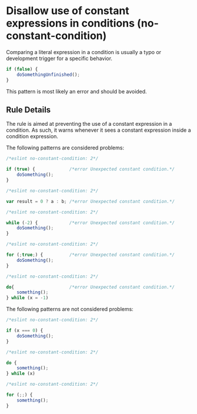 # Disallow use of constant expressions in conditions (no-constant-condition)

Comparing a literal expression in a condition is usually a typo or development trigger for a specific behavior.

```js
if (false) {
    doSomethingUnfinished();
}
```

This pattern is most likely an error and should be avoided.

## Rule Details

The rule is aimed at preventing the use of a constant expression in a condition.
As such, it warns whenever it sees a constant expression inside a condition expression.

The following patterns are considered problems:

```js
/*eslint no-constant-condition: 2*/

if (true) {             /*error Unexpected constant condition.*/
    doSomething();
}
```

```js
/*eslint no-constant-condition: 2*/

var result = 0 ? a : b; /*error Unexpected constant condition.*/
```

```js
/*eslint no-constant-condition: 2*/

while (-2) {            /*error Unexpected constant condition.*/
    doSomething();
}
```

```js
/*eslint no-constant-condition: 2*/

for (;true;) {          /*error Unexpected constant condition.*/
    doSomething();
}
```

```js
/*eslint no-constant-condition: 2*/

do{                     /*error Unexpected constant condition.*/
    something();
} while (x = -1)
```

The following patterns are not considered problems:

```js
/*eslint no-constant-condition: 2*/

if (x === 0) {
    doSomething();
}
```

```js
/*eslint no-constant-condition: 2*/

do {
    something();
} while (x)
```

```js
/*eslint no-constant-condition: 2*/

for (;;) {
    something();
}
```
